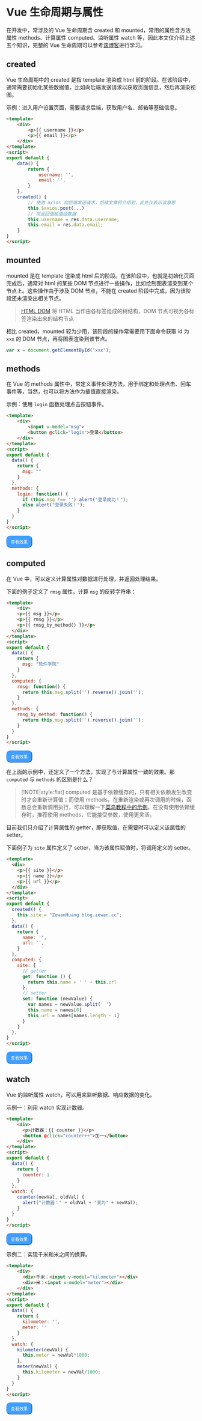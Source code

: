 # Vue 生命周期与属性

在开发中，常涉及的 Vue 生命周期含 created 和 mounted，常用的属性含方法属性 methods、计算属性 computed、监听属性 watch 等，因此本文仅介绍上述五个知识，完整的 Vue 生命周期可以参考<a href="https://segmentfault.com/a/1190000011381906" target="_blank">该博客</a>进行学习。

## created

Vue 生命周期中的 created 是指 template 渲染成 html 前的阶段。在该阶段中，通常需要初始化某些数据值，比如向后端发送请求以获取页面信息，然后再渲染视图。

示例：进入用户设置页面，需要请求后端，获取用户名、邮箱等基础信息。

```html
<template>
    <div>
        <p>{{ username }}</p>
        <p>{{ email }}</p>
    </div>
</template>
<script>
export default {
    data() {
        return {
            username: '',
            email: '',
        }
    },
    created() {
        // 使用 axios 向后端发送请求，后续文章将介绍到，此处仅表示该意思
        this.$axios.post(...)
        // 将返回值赋值给数据
        this.username = res.data.username;
        this.email = res.data.email;
    }
}
</script>
```

## mounted

mounted 是在 template 渲染成 html 后的阶段。在该阶段中，也就是初始化页面完成后，通常对 html 的某些 DOM 节点进行一些操作，比如绘制图表渲染到某个节点上。这些操作由于涉及 DOM 节点，不能在 created 阶段中完成，因为该阶段还未渲染出相关节点。

> <a target="_blank" href="https://www.runoob.com/htmldom/htmldom-nodes.html">HTML DOM</a> 将 HTML 当作由各标签组成的树结构，DOM 节点可视为各标签渲染出来的结构节点

相比 created，mounted 较为少用，该阶段的操作常需要用下面命令获取 id 为 `xxx` 的 DOM 节点，再将图表渲染到该节点。

```js
var x = document.getElementById("xxx");
```

## methods

在 Vue 的 methods 属性中，常定义事件处理方法，用于绑定和处理点击、回车事件等，当然，也可以将方法作为插值直接渲染。

示例：使用 `login` 函数处理点击按钮事件。

```html
<template>
    <div>
        <input v-model="msg">
        <button @click="login">登录</button>
    </div>    
</template>
<script>
export default {
  data() {
    return {
      msg: ""
    }
  },
  methods: {
    login: function() {
      if (this.msg !== '') alert("登录成功！");
      else alert("登录失败！");
    }
  }
}
</script>
```

<a href="https://zewanhuang.github.io/vue-online/?p=D87F739314" target="_blank" style=""><button style="background-color: #409eff; border-color: #409eff; font-size: 0.8em; color: #fff; padding: 6px 10px; border-radius: 10px">查看效果</button></a>

## computed

在 Vue 中，可以定义计算属性对数据进行处理，并返回处理结果。

下面的例子定义了 `rmsg` 属性，计算 `msg` 的反转字符串：

```html
<template>
	<div>
  	<p>{{ msg }}</p>
    <p>{{ rmsg }}</p>
    <p>{{ rmsg_by_method() }}</p>
  </div>
</template>
<script>
export default {
  data() {
    return {
      msg: "软件学院"
    }
  },
  computed: {
    rmsg: function() {
      return this.msg.split('').reverse().join('');
    }
  },
  methods: {
    rmsg_by_method: function() {
      return this.msg.split('').reverse().join('');
    }
  }
}
</script>
```

<a href="https://zewanhuang.github.io/vue-online/?p=B8F92D9C3F" target="_blank" style=""><button style="background-color: #409eff; border-color: #409eff; font-size: 0.8em; color: #fff; padding: 6px 10px; border-radius: 10px">查看效果</button></a>

在上面的示例中，还定义了一个方法，实现了与计算属性一致的效果。那 `computed` 与 `methods` 的区别是什么？

> [!NOTE|style:flat]
> computed 是基于依赖缓存的，只有相关依赖发生改变时才会重新计算值；而使用 methods，在重新渲染或再次调用的时候，函数总会重新调用执行，可以理解一下<a target="_blank" href="https://c.runoob.com/codedemo/5530/">菜鸟教程中的示例</a>。在没有使用依赖缓存时，推荐使用 methods，它能接受参数，使用更灵活。

目前我们只介绍了计算属性的 getter，即获取值，在需要时可以定义该属性的 setter。

下面例子为 `site` 属性定义了 setter，当为该属性赋值时，将调用定义的 setter。

```html
<template>
  <div>
    <p>{{ site }}</p>
  	<p>{{ name }}</p>
    <p>{{ url }}</p>
  </div>
</template>
<script>
export default {
  created() {
    this.site = "ZewanHuang blog.zewan.cc";
  },
  data() {
    return {
      name: '',
      url: '',
    }
  },
  computed: {
    site: {
      // getter
      get: function () {
        return this.name + ' ' + this.url
      },
      // setter
      set: function (newValue) {
        var names = newValue.split(' ')
        this.name = names[0]
        this.url = names[names.length - 1]
      }
    }
  },
}
</script>
```

<a href="https://zewanhuang.github.io/vue-online/?p=59CF13026B" target="_blank" style=""><button style="background-color: #409eff; border-color: #409eff; font-size: 0.8em; color: #fff; padding: 6px 10px; border-radius: 10px">查看效果</button></a>

## watch

Vue 的监听属性 watch，可以用来监听数据、响应数据的变化。

示例一：利用 watch 实现计数器。

```html
<template>
    <div>
      <p>计数器：{{ counter }}</p>
      <button @click="counter++">加一</button>
    </div>
</template>
<script>
export default {
  data() {
    return {
      counter: 1
    }
  },
  watch: {
    counter(newVal, oldVal) {
      alert("计数器：" + oldVal + "变为" + newVal);
    }
  }
}
</script>
```

<a href="https://zewanhuang.github.io/vue-online/?p=D3FB04C693" target="_blank" style=""><button style="background-color: #409eff; border-color: #409eff; font-size: 0.8em; color: #fff; padding: 6px 10px; border-radius: 10px">查看效果</button></a>

示例二：实现千米和米之间的换算。

```html
<template>
    <div>
      <div>千米：<input v-model="kilometer"></div>
      <div>米：<input v-model="meter"></div>
    </div>
</template>
<script>
export default {
  data() {
    return {
      kilometer: '',
      meter: ''
    }
  },
  watch: {
    kilometer(newVal) {
      this.meter = newVal*1000;
    },
    meter(newVal) {
      this.kilometer = newVal/1000;
    }
  }
}
</script>
```

<a href="https://zewanhuang.github.io/vue-online/?p=BC581288E8" target="_blank" style=""><button style="background-color: #409eff; border-color: #409eff; font-size: 0.8em; color: #fff; padding: 6px 10px; border-radius: 10px">查看效果</button></a>

<script src="https://utteranc.es/client.js"
        repo="Super-BUAA-2021/Vuebook"
        issue-term="pathname"
        label="Comment"
        theme="github-light"
        crossorigin="anonymous"
        async>
</script>
